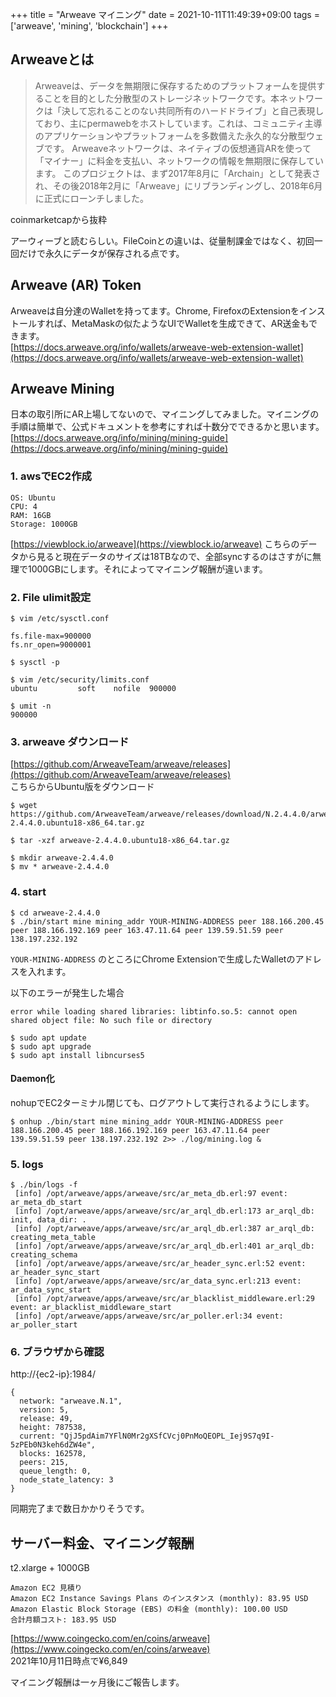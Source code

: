 +++
title = "Arweave マイニング"
date = 2021-10-11T11:49:39+09:00
tags = ['arweave', 'mining', 'blockchain']
+++

## Arweaveとは
> Arweaveは、データを無期限に保存するためのプラットフォームを提供することを目的とした分散型のストレージネットワークです。本ネットワークは「決して忘れることのない共同所有のハードドライブ」と自己表現しており、主にpermawebをホストしています。これは、コミュニティ主導のアプリケーションやプラットフォームを多数備えた永久的な分散型ウェブです。
> Arweaveネットワークは、ネイティブの仮想通貨ARを使って「マイナー」に料金を支払い、ネットワークの情報を無期限に保存しています。
> このプロジェクトは、まず2017年8月に「Archain」として発表され、その後2018年2月に「Arweave」にリブランディングし、2018年6月に正式にローンチしました。

coinmarketcapから抜粋

アーウィーブと読むらしい。FileCoinとの違いは、従量制課金ではなく、初回一回だけで永久にデータが保存される点です。

## Arweave (AR) Token
Arweaveは自分達のWalletを持ってます。Chrome, FirefoxのExtensionをインストールすれば、MetaMaskの似たようなUIでWalletを生成できて、AR送金もできます。  
[https://docs.arweave.org/info/wallets/arweave-web-extension-wallet](https://docs.arweave.org/info/wallets/arweave-web-extension-wallet)

## Arweave Mining
日本の取引所にAR上場してないので、マイニングしてみました。マイニングの手順は簡単で、公式ドキュメントを参考にすれば十数分でできるかと思います。  
[https://docs.arweave.org/info/mining/mining-guide](https://docs.arweave.org/info/mining/mining-guide)

### 1. awsでEC2作成
```
OS: Ubuntu
CPU: 4
RAM: 16GB
Storage: 1000GB
```
[https://viewblock.io/arweave](https://viewblock.io/arweave)
こちらのデータから見ると現在データのサイズは18TBなので、全部syncするのはさすがに無理で1000GBにします。それによってマイニング報酬が違います。

### 2. File ulimit設定
```
$ vim /etc/sysctl.conf

fs.file-max=900000
fs.nr_open=9000001

$ sysctl -p

$ vim /etc/security/limits.conf
ubuntu         soft    nofile  900000

$ umit -n
900000
```

### 3. arweave ダウンロード
[https://github.com/ArweaveTeam/arweave/releases](https://github.com/ArweaveTeam/arweave/releases)  
こちらからUbuntu版をダウンロード
```
$ wget https://github.com/ArweaveTeam/arweave/releases/download/N.2.4.4.0/arweave-2.4.4.0.ubuntu18-x86_64.tar.gz

$ tar -xzf arweave-2.4.4.0.ubuntu18-x86_64.tar.gz

$ mkdir arweave-2.4.4.0
$ mv * arweave-2.4.4.0
```

### 4. start
```
$ cd arweave-2.4.4.0
$ ./bin/start mine mining_addr YOUR-MINING-ADDRESS peer 188.166.200.45 peer 188.166.192.169 peer 163.47.11.64 peer 139.59.51.59 peer 138.197.232.192
```
`YOUR-MINING-ADDRESS` のところにChrome Extensionで生成したWalletのアドレスを入れます。

以下のエラーが発生した場合
```
error while loading shared libraries: libtinfo.so.5: cannot open shared object file: No such file or directory

$ sudo apt update
$ sudo apt upgrade
$ sudo apt install libncurses5
```

#### Daemon化
nohupでEC2ターミナル閉じても、ログアウトして実行されるようにします。
```
$ onhup ./bin/start mine mining_addr YOUR-MINING-ADDRESS peer 188.166.200.45 peer 188.166.192.169 peer 163.47.11.64 peer 139.59.51.59 peer 138.197.232.192 2>> ./log/mining.log &
```

### 5. logs
```
$ ./bin/logs -f
 [info] /opt/arweave/apps/arweave/src/ar_meta_db.erl:97 event: ar_meta_db_start
 [info] /opt/arweave/apps/arweave/src/ar_arql_db.erl:173 ar_arql_db: init, data_dir: .
 [info] /opt/arweave/apps/arweave/src/ar_arql_db.erl:387 ar_arql_db: creating_meta_table
 [info] /opt/arweave/apps/arweave/src/ar_arql_db.erl:401 ar_arql_db: creating_schema
 [info] /opt/arweave/apps/arweave/src/ar_header_sync.erl:52 event: ar_header_sync_start
 [info] /opt/arweave/apps/arweave/src/ar_data_sync.erl:213 event: ar_data_sync_start
 [info] /opt/arweave/apps/arweave/src/ar_blacklist_middleware.erl:29 event: ar_blacklist_middleware_start
 [info] /opt/arweave/apps/arweave/src/ar_poller.erl:34 event: ar_poller_start
```

### 6. ブラウザから確認
http://{ec2-ip}:1984/
```
{
  network: "arweave.N.1",
  version: 5,
  release: 49,
  height: 787538,
  current: "QjJ5pdAim7YFlN0Mr2gXSfCVcj0PnMoQEOPL_Iej9S7q9I-5zPEb0N3keh6dZW4e",
  blocks: 162578,
  peers: 215,
  queue_length: 0,
  node_state_latency: 3
}
```
同期完了まで数日かかりそうです。

## サーバー料金、マイニング報酬
t2.xlarge + 1000GB
```
Amazon EC2 見積り
Amazon EC2 Instance Savings Plans のインスタンス (monthly): 83.95 USD
Amazon Elastic Block Storage (EBS) の料金 (monthly): 100.00 USD
合計月額コスト: 183.95 USD
```
[https://www.coingecko.com/en/coins/arweave](https://www.coingecko.com/en/coins/arweave)  
2021年10月11日時点で¥6,849

マイニング報酬は一ヶ月後にご報告します。

